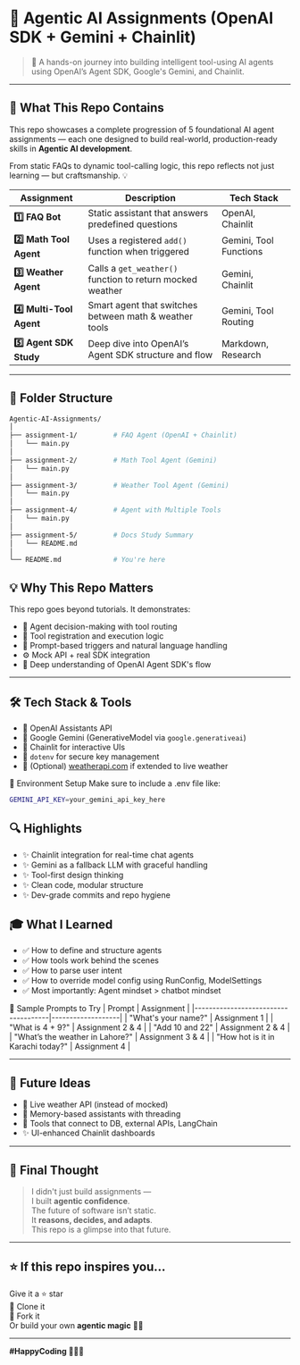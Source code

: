 # 🤖 Agentic AI Assignments (OpenAI SDK + Gemini + Chainlit)

> 🚀 A hands-on journey into building intelligent tool-using AI agents using OpenAI’s Agent SDK, Google's Gemini, and Chainlit.

---

## 🧠 What This Repo Contains

This repo showcases a complete progression of 5 foundational AI agent assignments — each one designed to build real-world, production-ready skills in **Agentic AI development**.

From static FAQs to dynamic tool-calling logic, this repo reflects not just learning — but craftsmanship. 💡

| Assignment | Description | Tech Stack |
|------------|-------------|------------|
| **1️⃣ FAQ Bot** | Static assistant that answers predefined questions | OpenAI, Chainlit |
| **2️⃣ Math Tool Agent** | Uses a registered `add()` function when triggered | Gemini, Tool Functions |
| **3️⃣ Weather Agent** | Calls a `get_weather()` function to return mocked weather | Gemini, Chainlit |
| **4️⃣ Multi-Tool Agent** | Smart agent that switches between math & weather tools | Gemini, Tool Routing |
| **5️⃣ Agent SDK Study** | Deep dive into OpenAI’s Agent SDK structure and flow | Markdown, Research |

---

## 📂 Folder Structure

```bash
Agentic-AI-Assignments/
│
├── assignment-1/         # FAQ Agent (OpenAI + Chainlit)
│   └── main.py
│
├── assignment-2/         # Math Tool Agent (Gemini)
│   └── main.py
│
├── assignment-3/         # Weather Tool Agent (Gemini)
│   └── main.py
│
├── assignment-4/         # Agent with Multiple Tools
│   └── main.py
│
├── assignment-5/         # Docs Study Summary
│   └── README.md
│
└── README.md             # You're here
```

## 💡 Why This Repo Matters

This repo goes beyond tutorials. It demonstrates:

- 📌 Agent decision-making with tool routing  
- 🧰 Tool registration and execution logic  
- 💬 Prompt-based triggers and natural language handling  
- ⚙️ Mock API + real SDK integration  
- 🧠 Deep understanding of OpenAI Agent SDK's flow  

---

## 🛠 Tech Stack & Tools

- 🧠 OpenAI Assistants API  
- 🧠 Google Gemini (GenerativeModel via `google.generativeai`)  
- 🧰 Chainlit for interactive UIs  
- 🧪 `dotenv` for secure key management  
- 🛜 (Optional) [weatherapi.com](https://www.weatherapi.com/) if extended to live weather  

🔐 Environment Setup
Make sure to include a .env file like:
```bash
GEMINI_API_KEY=your_gemini_api_key_here
```

## 🔍 Highlights

- ✨ Chainlit integration for real-time chat agents  
- ✨ Gemini as a fallback LLM with graceful handling  
- ✨ Tool-first design thinking  
- ✨ Clean code, modular structure  
- ✨ Dev-grade commits and repo hygiene  


## 🎓 What I Learned

- ✅ How to define and structure agents  
- ✅ How tools work behind the scenes  
- ✅ How to parse user intent  
- ✅ How to override model config using RunConfig, ModelSettings  
- ✅ Most importantly: Agent mindset > chatbot mindset  


💬 Sample Prompts to Try
| Prompt                              | Assignment        |
|-------------------------------------|-------------------|
| "What's your name?"                 | Assignment 1      |
| "What is 4 + 9?"                    | Assignment 2 & 4  |
| "Add 10 and 22"                     | Assignment 2 & 4  |
| "What’s the weather in Lahore?"    | Assignment 3 & 4  |
| "How hot is it in Karachi today?"  | Assignment 4      |

---

## 📘 Future Ideas

- 🔗 Live weather API (instead of mocked)  
- 🧠 Memory-based assistants with threading  
- 🧾 Tools that connect to DB, external APIs, LangChain  
- ✨ UI-enhanced Chainlit dashboards  

---

## 🧠 Final Thought

> I didn't just build assignments —  
> I built **agentic confidence**.  
> The future of software isn’t static.  
> It **reasons, decides, and adapts**.  
> This repo is a glimpse into that future.

---

## ⭐ If this repo inspires you...

Give it a ⭐ star  
🔁 Clone it  
🔧 Fork it  
Or build your own **agentic magic** 🧠✨

---

**#HappyCoding 👩‍💻✨**

